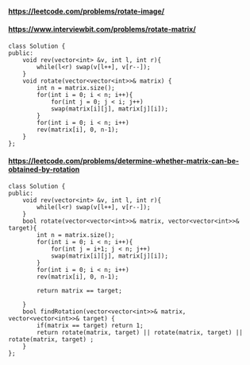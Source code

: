 #### https://leetcode.com/problems/rotate-image/

#### https://www.interviewbit.com/problems/rotate-matrix/
```
class Solution {
public:
    void rev(vector<int> &v, int l, int r){
        while(l<r) swap(v[l++], v[r--]);
    }
    void rotate(vector<vector<int>>& matrix) {
        int n = matrix.size();
        for(int i = 0; i < n; i++){
            for(int j = 0; j < i; j++)
            swap(matrix[i][j], matrix[j][i]);
        } 
        for(int i = 0; i < n; i++)
        rev(matrix[i], 0, n-1);
    }
};
```

#### https://leetcode.com/problems/determine-whether-matrix-can-be-obtained-by-rotation
```
class Solution {
public:
    void rev(vector<int> &v, int l, int r){
        while(l<r) swap(v[l++], v[r--]);
    }
    bool rotate(vector<vector<int>>& matrix, vector<vector<int>>& target){
        int n = matrix.size();
        for(int i = 0; i < n; i++){
            for(int j = i+1; j < n; j++)
            swap(matrix[i][j], matrix[j][i]);
        } 
        for(int i = 0; i < n; i++)
        rev(matrix[i], 0, n-1);
        
        return matrix == target;

    }
    bool findRotation(vector<vector<int>>& matrix, vector<vector<int>>& target) {
        if(matrix == target) return 1;
        return rotate(matrix, target) || rotate(matrix, target) || rotate(matrix, target) ;
    }
};
```
